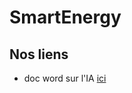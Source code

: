 # SmartEnergy



## Nos liens
- doc word sur l'IA [ici](https://etesiea-my.sharepoint.com/:w:/g/personal/vezin_et_esiea_fr/EbWUGycUEj1Et3aGh5ue5isBuDPYNfDYwCmDBYTt2ZhJBw?e=xnt0tK)
